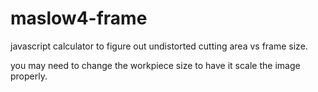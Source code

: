 # maslow4-frame
javascript calculator to figure out undistorted cutting area vs frame size.

you may need to change the workpiece size to have it scale the image properly.
